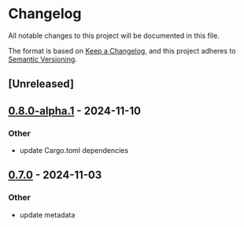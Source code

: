 # Changelog

All notable changes to this project will be documented in this file.

The format is based on [Keep a Changelog](https://keepachangelog.com/en/1.0.0/),
and this project adheres to [Semantic Versioning](https://semver.org/spec/v2.0.0.html).

## [Unreleased]

## [0.8.0-alpha.1](https://github.com/makspll/bevy_mod_scripting/compare/bevy_event_priority-v0.8.0-alpha.0...bevy_event_priority-v0.8.0-alpha.1) - 2024-11-10

### Other

- update Cargo.toml dependencies

## [0.7.0](https://github.com/makspll/bevy_mod_scripting/compare/bevy_event_priority-v0.6.0...bevy_event_priority-v0.7.0) - 2024-11-03

### Other

- update metadata
